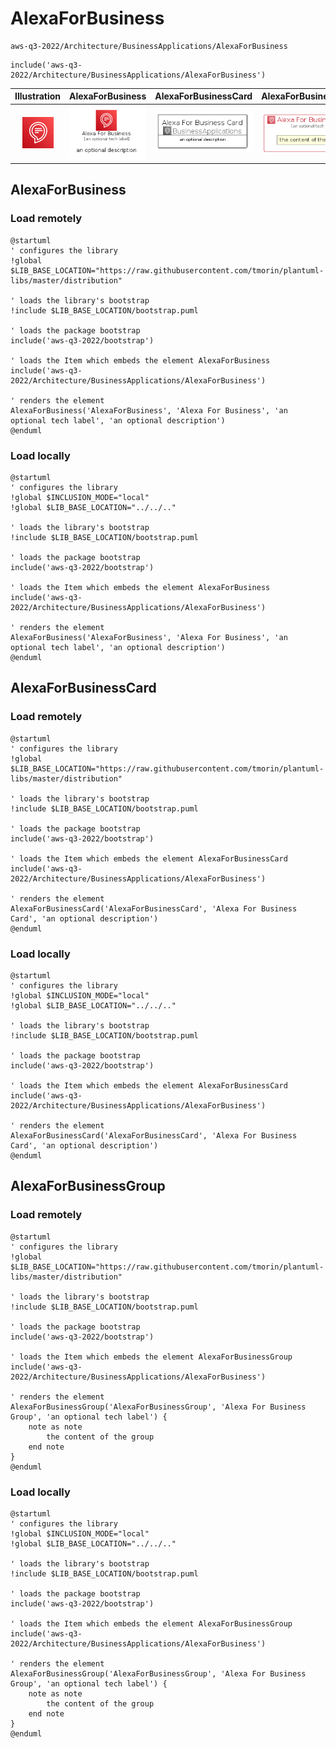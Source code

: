 # AlexaForBusiness


```text
aws-q3-2022/Architecture/BusinessApplications/AlexaForBusiness
```

```text
include('aws-q3-2022/Architecture/BusinessApplications/AlexaForBusiness')
```



| Illustration | AlexaForBusiness | AlexaForBusinessCard | AlexaForBusinessGroup |
| :---: | :---: | :---: | :---: |
| ![illustration for Illustration](../../../aws-q3-2022/Architecture/BusinessApplications/AlexaForBusiness.png) | ![illustration for AlexaForBusiness](../../../aws-q3-2022/Architecture/BusinessApplications/AlexaForBusiness.Local.png) | ![illustration for AlexaForBusinessCard](../../../aws-q3-2022/Architecture/BusinessApplications/AlexaForBusinessCard.Local.png) | ![illustration for AlexaForBusinessGroup](../../../aws-q3-2022/Architecture/BusinessApplications/AlexaForBusinessGroup.Local.png) |




## AlexaForBusiness

### Load remotely
```plantuml
@startuml
' configures the library
!global $LIB_BASE_LOCATION="https://raw.githubusercontent.com/tmorin/plantuml-libs/master/distribution"

' loads the library's bootstrap
!include $LIB_BASE_LOCATION/bootstrap.puml

' loads the package bootstrap
include('aws-q3-2022/bootstrap')

' loads the Item which embeds the element AlexaForBusiness
include('aws-q3-2022/Architecture/BusinessApplications/AlexaForBusiness')

' renders the element
AlexaForBusiness('AlexaForBusiness', 'Alexa For Business', 'an optional tech label', 'an optional description')
@enduml
```

### Load locally
```plantuml
@startuml
' configures the library
!global $INCLUSION_MODE="local"
!global $LIB_BASE_LOCATION="../../.."

' loads the library's bootstrap
!include $LIB_BASE_LOCATION/bootstrap.puml

' loads the package bootstrap
include('aws-q3-2022/bootstrap')

' loads the Item which embeds the element AlexaForBusiness
include('aws-q3-2022/Architecture/BusinessApplications/AlexaForBusiness')

' renders the element
AlexaForBusiness('AlexaForBusiness', 'Alexa For Business', 'an optional tech label', 'an optional description')
@enduml
```

## AlexaForBusinessCard

### Load remotely
```plantuml
@startuml
' configures the library
!global $LIB_BASE_LOCATION="https://raw.githubusercontent.com/tmorin/plantuml-libs/master/distribution"

' loads the library's bootstrap
!include $LIB_BASE_LOCATION/bootstrap.puml

' loads the package bootstrap
include('aws-q3-2022/bootstrap')

' loads the Item which embeds the element AlexaForBusinessCard
include('aws-q3-2022/Architecture/BusinessApplications/AlexaForBusiness')

' renders the element
AlexaForBusinessCard('AlexaForBusinessCard', 'Alexa For Business Card', 'an optional description')
@enduml
```

### Load locally
```plantuml
@startuml
' configures the library
!global $INCLUSION_MODE="local"
!global $LIB_BASE_LOCATION="../../.."

' loads the library's bootstrap
!include $LIB_BASE_LOCATION/bootstrap.puml

' loads the package bootstrap
include('aws-q3-2022/bootstrap')

' loads the Item which embeds the element AlexaForBusinessCard
include('aws-q3-2022/Architecture/BusinessApplications/AlexaForBusiness')

' renders the element
AlexaForBusinessCard('AlexaForBusinessCard', 'Alexa For Business Card', 'an optional description')
@enduml
```

## AlexaForBusinessGroup

### Load remotely
```plantuml
@startuml
' configures the library
!global $LIB_BASE_LOCATION="https://raw.githubusercontent.com/tmorin/plantuml-libs/master/distribution"

' loads the library's bootstrap
!include $LIB_BASE_LOCATION/bootstrap.puml

' loads the package bootstrap
include('aws-q3-2022/bootstrap')

' loads the Item which embeds the element AlexaForBusinessGroup
include('aws-q3-2022/Architecture/BusinessApplications/AlexaForBusiness')

' renders the element
AlexaForBusinessGroup('AlexaForBusinessGroup', 'Alexa For Business Group', 'an optional tech label') {
    note as note
        the content of the group
    end note
}
@enduml
```

### Load locally
```plantuml
@startuml
' configures the library
!global $INCLUSION_MODE="local"
!global $LIB_BASE_LOCATION="../../.."

' loads the library's bootstrap
!include $LIB_BASE_LOCATION/bootstrap.puml

' loads the package bootstrap
include('aws-q3-2022/bootstrap')

' loads the Item which embeds the element AlexaForBusinessGroup
include('aws-q3-2022/Architecture/BusinessApplications/AlexaForBusiness')

' renders the element
AlexaForBusinessGroup('AlexaForBusinessGroup', 'Alexa For Business Group', 'an optional tech label') {
    note as note
        the content of the group
    end note
}
@enduml
```

